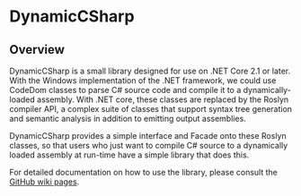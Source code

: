 ﻿# DynamicCSharp
## Overview
DynamicCSharp is a small library designed for use 
on .NET Core 2.1 or later. With the Windows implementation
of the .NET framework, we could use CodeDom classes to
parse C# source code and compile it to a dynamically-loaded
assembly. With .NET core, these classes are replaced by the
Roslyn compiler API, a complex suite of classes that support
syntax tree generation and semantic analysis in addition to
emitting output assemblies.

DynamicCSharp provides a simple interface and Facade onto these
Roslyn classes, so that users who just want to compile C#
source to a dynamically loaded assembly at run-time have a simple
library that does this.

For detailed documentation on how to use the library, please consult 
the [GitHub wiki pages](https://github.com/RopleyIT/DynamicCSharp/wiki).
